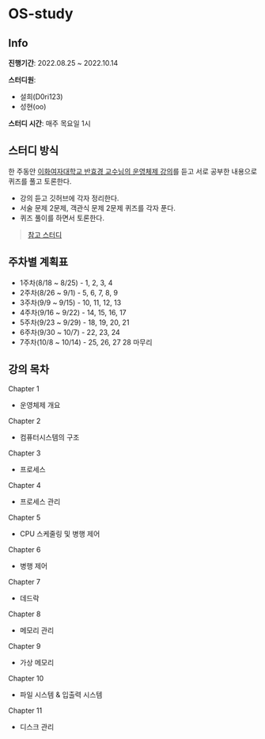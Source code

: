 # OS-study

## Info

**진행기간**: 2022.08.25 ~ 2022.10.14

**스터디원**:
+ 설희(D0ri123)
+ 성현(oo)

**스터디 시간**: 매주 목요일 1시

## 스터디 방식
한 주동안 [이화여자대학교 반효경 교수님의 운영체제 강의](http://www.kocw.net/home/search/kemView.do?kemId=1046323)를 듣고 서로 공부한 내용으로 퀴즈를 풀고 토론한다.
+ 강의 듣고 깃허브에 각자 정리한다.
+ 서술 문제 2문제, 객관식 문제 2문제 퀴즈를 각자 푼다.
+ 퀴즈 풀이를 하면서 토론한다.

> [참고 스터디](https://github.com/superyodi/os-study)




## 주차별 계획표

- 1주차(8/18 ~ 8/25) - 1, 2, 3, 4
- 2주차(8/26 ~ 9/1) - 5, 6, 7, 8, 9
- 3주차(9/9 ~ 9/15) - 10, 11, 12, 13
- 4주차(9/16 ~ 9/22) - 14, 15, 16, 17
- 5주차(9/23 ~ 9/29) - 18, 19, 20, 21
- 6주차(9/30 ~ 10/7) - 22, 23, 24
- 7주차(10/8 ~ 10/14) - 25, 26, 27 28 마무리





## 강의 목차

Chapter 1

- 운영체제 개요

Chapter 2

- 컴퓨터시스템의 구조

Chapter 3

- 프로세스

Chapter 4

- 프로세스 관리

Chapter 5

- CPU 스케줄링 및 병행 제어

Chapter 6

- 병행 제어

Chapter 7

- 데드락

Chapter 8

- 메모리 관리

Chapter 9

- 가상 메모리

Chapter 10

- 파일 시스템 & 입출력 시스템

Chapter 11

- 디스크 관리
